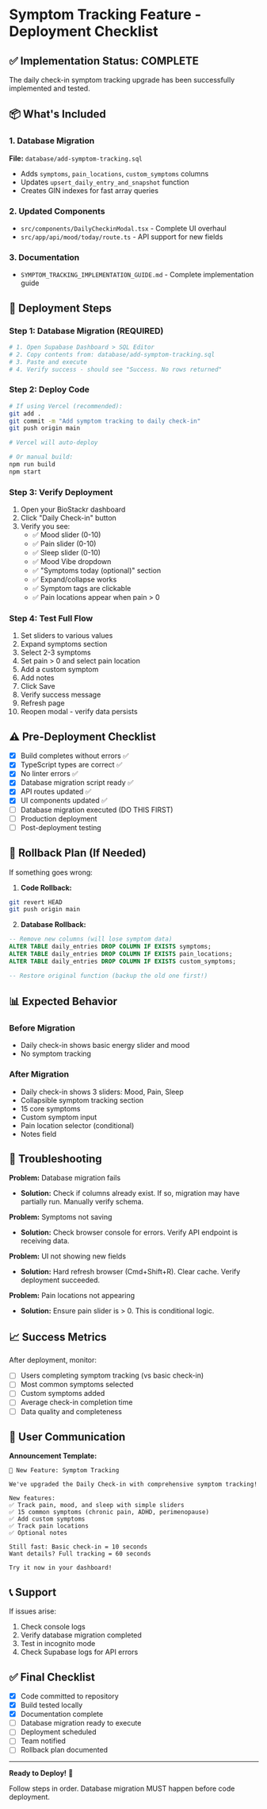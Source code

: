 # Symptom Tracking Feature - Deployment Checklist

## ✅ Implementation Status: COMPLETE

The daily check-in symptom tracking upgrade has been successfully implemented and tested.

## 📦 What's Included

### 1. Database Migration
**File:** `database/add-symptom-tracking.sql`
- Adds `symptoms`, `pain_locations`, `custom_symptoms` columns
- Updates `upsert_daily_entry_and_snapshot` function
- Creates GIN indexes for fast array queries

### 2. Updated Components
- `src/components/DailyCheckinModal.tsx` - Complete UI overhaul
- `src/app/api/mood/today/route.ts` - API support for new fields

### 3. Documentation
- `SYMPTOM_TRACKING_IMPLEMENTATION_GUIDE.md` - Complete implementation guide

## 🚀 Deployment Steps

### Step 1: Database Migration (REQUIRED)
```bash
# 1. Open Supabase Dashboard > SQL Editor
# 2. Copy contents from: database/add-symptom-tracking.sql
# 3. Paste and execute
# 4. Verify success - should see "Success. No rows returned"
```

### Step 2: Deploy Code
```bash
# If using Vercel (recommended):
git add .
git commit -m "Add symptom tracking to daily check-in"
git push origin main

# Vercel will auto-deploy

# Or manual build:
npm run build
npm start
```

### Step 3: Verify Deployment
1. Open your BioStackr dashboard
2. Click "Daily Check-in" button
3. Verify you see:
   - ✅ Mood slider (0-10)
   - ✅ Pain slider (0-10)
   - ✅ Sleep slider (0-10)
   - ✅ Mood Vibe dropdown
   - ✅ "Symptoms today (optional)" section
   - ✅ Expand/collapse works
   - ✅ Symptom tags are clickable
   - ✅ Pain locations appear when pain > 0

### Step 4: Test Full Flow
1. Set sliders to various values
2. Expand symptoms section
3. Select 2-3 symptoms
4. Set pain > 0 and select pain location
5. Add a custom symptom
6. Add notes
7. Click Save
8. Verify success message
9. Refresh page
10. Reopen modal - verify data persists

## ⚠️ Pre-Deployment Checklist

- [x] Build completes without errors ✅
- [x] TypeScript types are correct ✅
- [x] No linter errors ✅
- [x] Database migration script ready ✅
- [x] API routes updated ✅
- [x] UI components updated ✅
- [ ] Database migration executed (DO THIS FIRST)
- [ ] Production deployment
- [ ] Post-deployment testing

## 🔧 Rollback Plan (If Needed)

If something goes wrong:

1. **Code Rollback:**
```bash
git revert HEAD
git push origin main
```

2. **Database Rollback:**
```sql
-- Remove new columns (will lose symptom data)
ALTER TABLE daily_entries DROP COLUMN IF EXISTS symptoms;
ALTER TABLE daily_entries DROP COLUMN IF EXISTS pain_locations;
ALTER TABLE daily_entries DROP COLUMN IF EXISTS custom_symptoms;

-- Restore original function (backup the old one first!)
```

## 📊 Expected Behavior

### Before Migration
- Daily check-in shows basic energy slider and mood
- No symptom tracking

### After Migration
- Daily check-in shows 3 sliders: Mood, Pain, Sleep
- Collapsible symptom tracking section
- 15 core symptoms
- Custom symptom input
- Pain location selector (conditional)
- Notes field

## 🐛 Troubleshooting

**Problem:** Database migration fails
- **Solution:** Check if columns already exist. If so, migration may have partially run. Manually verify schema.

**Problem:** Symptoms not saving
- **Solution:** Check browser console for errors. Verify API endpoint is receiving data.

**Problem:** UI not showing new fields
- **Solution:** Hard refresh browser (Cmd+Shift+R). Clear cache. Verify deployment succeeded.

**Problem:** Pain locations not appearing
- **Solution:** Ensure pain slider is > 0. This is conditional logic.

## 📈 Success Metrics

After deployment, monitor:
- [ ] Users completing symptom tracking (vs basic check-in)
- [ ] Most common symptoms selected
- [ ] Custom symptoms added
- [ ] Average check-in completion time
- [ ] Data quality and completeness

## 🎯 User Communication

**Announcement Template:**
```
🎉 New Feature: Symptom Tracking

We've upgraded the Daily Check-in with comprehensive symptom tracking!

New features:
✅ Track pain, mood, and sleep with simple sliders
✅ 15 common symptoms (chronic pain, ADHD, perimenopause)
✅ Add custom symptoms
✅ Track pain locations
✅ Optional notes

Still fast: Basic check-in = 10 seconds
Want details? Full tracking = 60 seconds

Try it now in your dashboard!
```

## 📞 Support

If issues arise:
1. Check console logs
2. Verify database migration completed
3. Test in incognito mode
4. Check Supabase logs for API errors

## ✅ Final Checklist

- [x] Code committed to repository
- [x] Build tested locally
- [x] Documentation complete
- [ ] Database migration ready to execute
- [ ] Deployment scheduled
- [ ] Team notified
- [ ] Rollback plan documented

---

**Ready to Deploy!** 🚀

Follow steps in order. Database migration MUST happen before code deployment.

